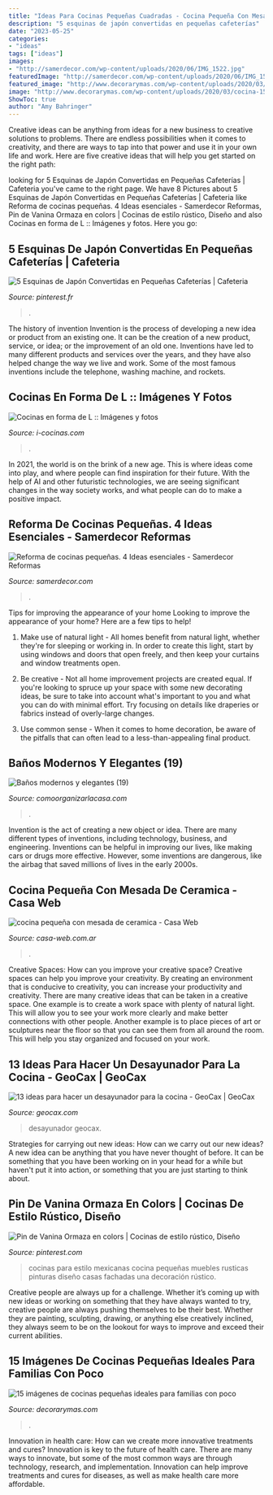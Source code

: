 ```yaml
---
title: "Ideas Para Cocinas Pequeñas Cuadradas - Cocina Pequeña Con Mesada De Ceramica"
description: "5 esquinas de japón convertidas en pequeñas cafeterías"
date: "2023-05-25"
categories:
- "ideas"
tags: ["ideas"]
images:
- "http://samerdecor.com/wp-content/uploads/2020/06/IMG_1522.jpg"
featuredImage: "http://samerdecor.com/wp-content/uploads/2020/06/IMG_1522.jpg"
featured_image: "http://www.decorarymas.com/wp-content/uploads/2020/03/cocina-15.jpg"
image: "http://www.decorarymas.com/wp-content/uploads/2020/03/cocina-15.jpg"
ShowToc: true
author: "Amy Bahringer"
---
```



Creative ideas can be anything from ideas for a new business to creative solutions to problems. There are endless possibilities when it comes to creativity, and there are ways to tap into that power and use it in your own life and work. Here are five creative ideas that will help you get started on the right path: 

	

		
looking for 5 Esquinas de Japón Convertidas en Pequeñas Cafeterías | Cafeteria you've came to the right page. We have 8 Pictures about 5 Esquinas de Japón Convertidas en Pequeñas Cafeterías | Cafeteria like Reforma de cocinas pequeñas. 4 Ideas esenciales - Samerdecor Reformas, Pin de Vanina Ormaza en colors | Cocinas de estilo rústico, Diseño and also Cocinas en forma de L :: Imágenes y fotos. Here you go:
		
    
## 5 Esquinas De Japón Convertidas En Pequeñas Cafeterías | Cafeteria

<img loading=lazy src="https://i.pinimg.com/736x/57/59/d3/5759d36ad2647f0e85ad69c7cf25d81e.jpg" onerror="this.onerror=null;this.src='https://tse2.mm.bing.net/th?id=OIP.Iz2TkrUg_tHh4Q0p5dQmmQHaFH&amp;pid=15.1';" alt="5 Esquinas de Japón Convertidas en Pequeñas Cafeterías | Cafeteria">

_Source: pinterest.fr_

>. 

	

The history of invention
Invention is the process of developing a new idea or product from an existing one. It can be the creation of a new product, service, or idea; or the improvement of an old one. Inventions have led to many different products and services over the years, and they have also helped change the way we live and work. Some of the most famous inventions include the telephone, washing machine, and rockets.

    
## Cocinas En Forma De L :: Imágenes Y Fotos

<img loading=lazy src="http://www.i-cocinas.com/Imagenes/cocinas-en-forma-de-l.jpg" onerror="this.onerror=null;this.src='https://tse4.mm.bing.net/th?id=OIP.tNgu6vRfbn0q_5V6v17zCwHaFj&amp;pid=15.1';" alt="Cocinas en forma de L :: Imágenes y fotos">

_Source: i-cocinas.com_

>. 

	

In 2021, the world is on the brink of a new age. This is where ideas come into play, and where people can find inspiration for their future. With the help of AI and other futuristic technologies, we are seeing significant changes in the way society works, and what people can do to make a positive impact.

    
## Reforma De Cocinas Pequeñas. 4 Ideas Esenciales - Samerdecor Reformas

<img loading=lazy src="http://samerdecor.com/wp-content/uploads/2020/06/IMG_1522.jpg" onerror="this.onerror=null;this.src='https://tse2.mm.bing.net/th?id=OIP.x8J3Dk5clnms6ysvSIXRuwHaJ4&amp;pid=15.1';" alt="Reforma de cocinas pequeñas. 4 Ideas esenciales - Samerdecor Reformas">

_Source: samerdecor.com_

>. 

	

Tips for improving the appearance of your home
Looking to improve the appearance of your home? Here are a few tips to help!
1. Make use of natural light - All homes benefit from natural light, whether they're for sleeping or working in. In order to create this light, start by using windows and doors that open freely, and then keep your curtains and window treatments open.

2. Be creative - Not all home improvement projects are created equal. If you're looking to spruce up your space with some new decorating ideas, be sure to take into account what's important to you and what you can do with minimal effort. Try focusing on details like draperies or fabrics instead of overly-large changes.

3. Use common sense - When it comes to home decoration, be aware of the pitfalls that can often lead to a less-than-appealing final product.

    
## Baños Modernos Y Elegantes (19)

<img loading=lazy src="https://comoorganizarlacasa.com/wp-content/uploads/2016/05/Baños-modernos-y-elegantes-19.jpg" onerror="this.onerror=null;this.src='https://tse1.mm.bing.net/th?id=OIP.nWhSvEFE6nvCpWlJw_JvAQHaLv&amp;pid=15.1';" alt="Baños modernos y elegantes (19)">

_Source: comoorganizarlacasa.com_

>. 

	

Invention is the act of creating a new object or idea. There are many different types of inventions, including technology, business, and engineering. Inventions can be helpful in improving our lives, like making cars or drugs more effective. However, some inventions are dangerous, like the airbag that saved millions of lives in the early 2000s.

    
## Cocina Pequeña Con Mesada De Ceramica - Casa Web

<img loading=lazy src="https://casa-web.com.ar/wp-content/uploads/2020/04/cocina-pequeña-con-mesada-de-ceramica-337x600.jpg" onerror="this.onerror=null;this.src='https://tse3.mm.bing.net/th?id=OIP.FDXHvLqIfAbP8lsfZ7Dp9wAAAA&amp;pid=15.1';" alt="cocina pequeña con mesada de ceramica - Casa Web">

_Source: casa-web.com.ar_

>. 

	

Creative Spaces: How can you improve your creative space?
Creative spaces can help you improve your creativity. By creating an environment that is conducive to creativity, you can increase your productivity and creativity. There are many creative ideas that can be taken in a creative space. One example is to create a work space with plenty of natural light. This will allow you to see your work more clearly and make better connections with other people. Another example is to place pieces of art or sculptures near the floor so that you can see them from all around the room. This will help you stay organized and focused on your work.

    
## 13 Ideas Para Hacer Un Desayunador Para La Cocina - GeoCax | GeoCax

<img loading=lazy src="https://geocax.com/wp-content/uploads/2021/05/desayunador-para-la-cocina-4.jpg" onerror="this.onerror=null;this.src='https://tse1.mm.bing.net/th?id=OIP.af2xXvmgKLBUh9Khx7Z5bAHaLH&amp;pid=15.1';" alt="13 ideas para hacer un desayunador para la cocina - GeoCax | GeoCax">

_Source: geocax.com_

>desayunador geocax. 

	

Strategies for carrying out new ideas: How can we carry out our new ideas?
A new idea can be anything that you have never thought of before. It can be something that you have been working on in your head for a while but haven't put it into action, or something that you are just starting to think about.

    
## Pin De Vanina Ormaza En Colors | Cocinas De Estilo Rústico, Diseño

<img loading=lazy src="https://i.pinimg.com/736x/5b/0d/23/5b0d231cb975390661ea6594531df83f.jpg" onerror="this.onerror=null;this.src='https://tse4.mm.bing.net/th?id=OIP.0eCc_OvYY7uo-D0M3JY7-wHaNK&amp;pid=15.1';" alt="Pin de Vanina Ormaza en colors | Cocinas de estilo rústico, Diseño">

_Source: pinterest.com_

>cocinas para estilo mexicanas cocina pequeñas muebles rusticas pinturas diseño casas fachadas una decoración rústico. 

	

Creative people are always up for a challenge. Whether it’s coming up with new ideas or working on something that they have always wanted to try, creative people are always pushing themselves to be their best. Whether they are painting, sculpting, drawing, or anything else creatively inclined, they always seem to be on the lookout for ways to improve and exceed their current abilities.

    
## 15 Imágenes De Cocinas Pequeñas Ideales Para Familias Con Poco

<img loading=lazy src="http://www.decorarymas.com/wp-content/uploads/2020/03/cocina-15.jpg" onerror="this.onerror=null;this.src='https://tse4.mm.bing.net/th?id=OIP.c8IwLHmtQROfgE9VL5Ut7QHaJ4&amp;pid=15.1';" alt="15 imágenes de cocinas pequeñas ideales para familias con poco">

_Source: decorarymas.com_

>. 

	

Innovation in health care: How can we create more innovative treatments and cures?
Innovation is key to the future of health care. There are many ways to innovate, but some of the most common ways are through technology, research, and implementation. Innovation can help improve treatments and cures for diseases, as well as make health care more affordable.

